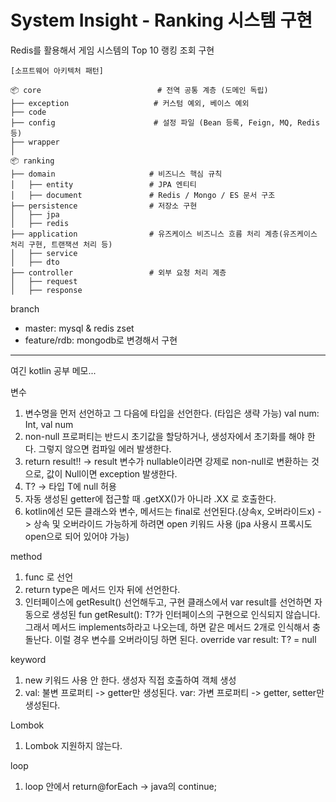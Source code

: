 # System Insight - Ranking 시스템 구현

Redis를 활용해서 게임 시스템의 Top 10 랭킹 조회 구현 

```
[소프트웨어 아키텍처 패턴]

📦 core                          # 전역 공통 계층 (도메인 독립)
├── exception                   # 커스텀 예외, 베이스 예외
├── code
├── config                      # 설정 파일 (Bean 등록, Feign, MQ, Redis 등)
├── wrapper
│
📦 ranking
├── domain                     # 비즈니스 핵심 규칙
│   ├── entity                 # JPA 엔티티
│   ├── document               # Redis / Mongo / ES 문서 구조
├── persistence                # 저장소 구현
│   ├── jpa
│   ├── redis
├── application                # 유즈케이스 비즈니스 흐름 처리 계층(유즈케이스 처리 구현, 트랜잭션 처리 등)
│   ├── service
│   ├── dto
├── controller                 # 외부 요청 처리 계층
│   ├── request
│   ├── response
```


branch
- master: mysql & redis zset
- feature/rdb: mongodb로 변경해서 구현


------ 
여긴 kotlin 공부 메모...


변수
1. 변수명을 먼저 선언하고 그 다음에 타입을 선언한다. (타입은 생략 가능) val num: Int, val num
2. non-null 프로퍼티는 반드시 초기값을 할당하거나, 생성자에서 초기화를 해야 한다. 그렇지 않으면 컴파일 에러 발생한다.
3. return result!! -> result 변수가 nullable이라면 강제로 non-null로 변환하는 것으로, 값이 Null이면 exception 발생한다.
4. T? -> 타입 T에 null 허용
5. 자동 생성된 getter에 접근할 때 .getXX()가 아니라 .XX 로 호출한다.
6. kotlin에선 모든 클래스와 변수, 메서드는 final로 선언된다.(상속x, 오버라이드x) -> 상속 및 오버라이드 가능하게 하려면 open 키워드 사용 (jpa 사용시 프록시도 open으로 되어 있어야 가능)

method 
1. func 로 선언
2. return type은 메서드 인자 뒤에 선언한다.
3. 인터페이스에 getResult() 선언해두고, 구현 클래스에서 var result를 선언하면 자동으로 생성된 fun getResult(): T?가 인터페이스의 구현으로 인식되지 않습니다. 그래서 메서드 implements하라고 나오는데, 하면 같은 메서드 2개로 인식해서 충돌난다. 이럴 경우 변수를 오버라이딩 하면 된다. override var result: T? = null

keyword
1. new 키워드 사용 안 한다. 생성자 직접 호출하여 객체 생성
2. val: 불변 프로퍼티 -> getter만 생성된다. var: 가변 프로퍼티 -> getter, setter만 생성된다.

Lombok
1. Lombok 지원하지 않는다.

loop
1. loop 안에서 return@forEach -> java의 continue;